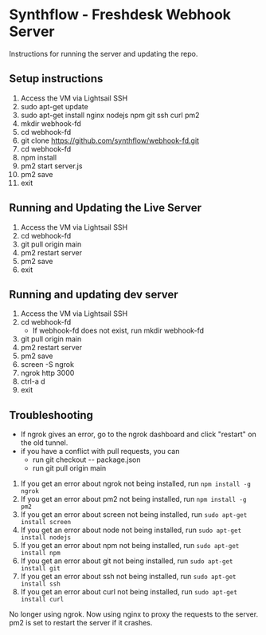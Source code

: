 # Synthflow - Freshdesk Webhook Server

Instructions for running the server and updating the repo.

## Setup instructions

1. Access the VM via Lightsail SSH
2. sudo apt-get update
3. sudo apt-get install nginx nodejs npm git ssh curl pm2
4. mkdir webhook-fd
5. cd webhook-fd
6. git clone https://github.com/synthflow/webhook-fd.git
7. cd webhook-fd
8. npm install
9. pm2 start server.js
10. pm2 save
11. exit

## Running and Updating the Live Server

1. Access the VM via Lightsail SSH
2. cd webhook-fd
3. git pull origin main
4. pm2 restart server
5. pm2 save
9. exit


## Running and updating dev server

1. Access the VM via Lightsail SSH
2. cd webhook-fd
    - If webhook-fd does not exist, run mkdir webhook-fd
3. git pull origin main
4. pm2 restart server
5. pm2 save
6. screen -S ngrok
7. ngrok http 3000
8. ctrl-a d
9. exit


## Troubleshooting

- If ngrok gives an error, go to the ngrok dashboard and click "restart" on the old tunnel.
- if you have a conflict with pull requests, you can 
    - run git checkout -- package.json
    - run git pull origin main

1. If you get an error about ngrok not being installed, run `npm install -g ngrok`
2. If you get an error about pm2 not being installed, run `npm install -g pm2`
3. If you get an error about screen not being installed, run `sudo apt-get install screen`
4. If you get an error about node not being installed, run `sudo apt-get install nodejs`
5. If you get an error about npm not being installed, run `sudo apt-get install npm`
6. If you get an error about git not being installed, run `sudo apt-get install git`
7. If you get an error about ssh not being installed, run `sudo apt-get install ssh`
8. If you get an error about curl not being installed, run `sudo apt-get install curl`

No longer using ngrok. Now using nginx to proxy the requests to the server.
pm2 is set to restart the server if it crashes.
